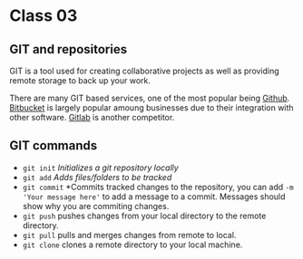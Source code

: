 # Class 03

## GIT and repositories

GIT is a tool used for creating collaborative projects as well as providing remote storage to back up your work.

There are many GIT based services, one of the most popular being [Github](https://github.com/). [Bitbucket](https://bitbucket.org/) is largely popular amoung businesses due to their integration with other software. [Gitlab](https://about.gitlab.com/) is another competitor.

## GIT commands

- `git init` *Initializes a git repository locally*
- `git add` *Adds files/folders to be tracked*
- `git commit` *Commits tracked changes to the repository, you can add `-m 'Your message here'` to add a message to a commit. Messages should show why you are commiting changes.
- `git push` pushes changes from your local directory to the remote directory.
- `git pull` pulls and merges changes from remote to local.
- `git clone` clones a remote directory to your local machine.